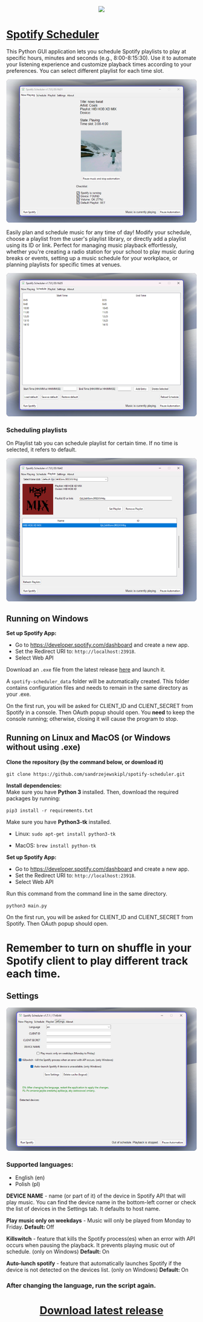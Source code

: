 <p align="center">
<img src="icon.ico" width='150'>
</p>

# <a href="https://github.com/sandrzejewskipl/spotify-scheduler">Spotify Scheduler</a>
This Python GUI application lets you schedule Spotify playlists to play at specific hours, minutes and seconds (e.g., 8:00-8:15:30). Use it to automate your listening experience and customize playback times according to your preferences. You can select different playlist for each time slot.

![Now playing tab](img/now_playing.png)

Easily plan and schedule music for any time of day! Modify your schedule, choose a playlist from the user's playlist library, or directly add a playlist using its ID or link. Perfect for managing music playback effortlessly, whether you're creating a radio station for your school to play music during breaks or events, setting up a music schedule for your workplace, or planning playlists for specific times at venues.

![Schedule](img/schedule.png)
### Scheduling playlists
On Playlist tab you can schedule playlist for certain time. If no time is selected, it refers to default.

![Playlist](img/playlist.png)




## Running on Windows
<b>Set up Spotify App:</b>

- Go to https://developer.spotify.com/dashboard and create a new app.<br>
- Set the Redirect URI to: `http://localhost:23918`.<br>
- Select Web API<br>

Download an `.exe` file from the latest release <a href="https://github.com/sandrzejewskipl/spotify-scheduler/releases">here</a> and launch it.

A `spotify-scheduler_data` folder will be automatically created. This folder contains configuration files and needs to remain in the same directory as your .exe.

On the first run, you will be asked for CLIENT_ID and CLIENT_SECRET from Spotify in a console. Then OAuth popup should open. You <b>need</b> to keep the console running; otherwise, closing it will cause the program to stop.
## Running on Linux and MacOS (or Windows without using .exe)
<b>Clone the repository (by the command below, or download it)</b>

`git clone https://github.com/sandrzejewskipl/spotify-scheduler.git`<br>

<b>Install dependencies:</b><br>
Make sure you have <b>Python 3</b> installed. Then, download the required packages by running:

`pip3 install -r requirements.txt`<br>

Make sure you have <b>Python3-tk</b> installed.

- Linux: `sudo apt-get install python3-tk`

- MacOS: `brew install python-tk`

<b>Set up Spotify App:</b>

- Go to https://developer.spotify.com/dashboard and create a new app.<br>
- Set the Redirect URI to: `http://localhost:23918`.<br>
- Select Web API<br>

Run this command from the command line in the same directory.

`python3 main.py`

On the first run, you will be asked for CLIENT_ID and CLIENT_SECRET from Spotify. Then OAuth popup should open.

# Remember to turn on shuffle in your Spotify client to play different track each time.

## Settings
![Settings](img/settings.png)

### Supported languages:
- English (en)
- Polish (pl)

<b>DEVICE NAME</b> - name (or part of it) of the device in Spotify API that will play music. You can find the device name in the bottom-left corner or check the list of devices in the Settings tab. It defaults to host name.

<b>Play music only on weekdays</b> - Music will only be played from Monday to Friday. <b>Default: </b>Off

<b>Killswitch</b> - feature that kills the Spotify process(es) when an error with API occurs when pausing the playback. It prevents playing music out of schedule. (only on Windows) <b>Default: </b>On

<b>Auto-lunch spotify</b> - feature that automatically launches Spotify if the device is not detected on the devices list. (only on Windows) <b>Default: </b>On


### After changing the language, run the script again.

<h1 align="center"><a href="https://github.com/sandrzejewskipl/spotify-scheduler/releases/latest">Download latest release</a></h1>
